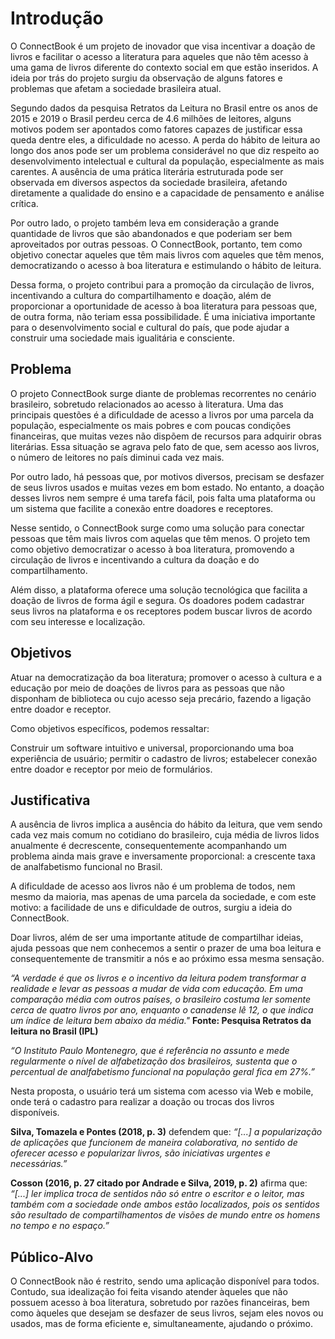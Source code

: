 # Introdução

O ConnectBook é um projeto de inovador que visa incentivar a doação de livros e facilitar o acesso a literatura para aqueles que não têm acesso à uma gama de livros diferente do contexto social em que estão inseridos. A ideia por trás do projeto surgiu da observação de alguns fatores e problemas que afetam a sociedade brasileira atual.

Segundo dados da pesquisa Retratos da Leitura no Brasil entre os anos de 2015 e 2019 o Brasil perdeu cerca de 4.6 milhões de leitores, alguns motivos podem ser apontados como fatores capazes de justificar essa queda dentre eles, a dificuldade no acesso. A perda do hábito de leitura ao longo dos anos pode ser um problema considerável no que diz respeito ao desenvolvimento intelectual e cultural da população, especialmente as mais carentes. A ausência de uma prática literária estruturada pode ser observada em diversos aspectos da sociedade brasileira, afetando diretamente a qualidade do ensino e a capacidade de pensamento e análise crítica.

Por outro lado, o projeto também leva em consideração a grande quantidade de livros que são abandonados e que poderiam ser bem aproveitados por outras pessoas. O ConnectBook, portanto, tem como objetivo conectar aqueles que têm mais livros com aqueles que têm menos, democratizando o acesso à boa literatura e estimulando o hábito de leitura.

Dessa forma, o projeto contribui para a promoção da circulação de livros, incentivando a cultura do compartilhamento e doação, além de proporcionar a oportunidade de acesso à boa literatura para pessoas que, de outra forma, não teriam essa possibilidade. É uma iniciativa importante para o desenvolvimento social e cultural do país, que pode ajudar a construir uma sociedade mais igualitária e consciente.

## Problema

O projeto ConnectBook surge diante de problemas recorrentes no cenário brasileiro, sobretudo relacionados ao acesso à literatura. Uma das principais questões é a dificuldade de acesso a livros por uma parcela da população, especialmente os mais pobres e com poucas condições financeiras, que muitas vezes não dispõem de recursos para adquirir obras literárias. Essa situação se agrava pelo fato de que, sem acesso aos livros, o número de leitores no país diminui cada vez mais.

Por outro lado, há pessoas que, por motivos diversos, precisam se desfazer de seus livros usados e muitas vezes em bom estado. No entanto, a doação desses livros nem sempre é uma tarefa fácil, pois falta uma plataforma ou um sistema que facilite a conexão entre doadores e receptores.

Nesse sentido, o ConnectBook surge como uma solução para conectar pessoas que têm mais livros com aquelas que têm menos. O projeto tem como objetivo democratizar o acesso à boa literatura, promovendo a circulação de livros e incentivando a cultura da doação e do compartilhamento.

Além disso, a plataforma oferece uma solução tecnológica que facilita a doação de livros de forma ágil e segura. Os doadores podem cadastrar seus livros na plataforma e os receptores podem buscar livros de acordo com seu interesse e localização.

## Objetivos

Atuar na democratização da boa literatura; promover o acesso à cultura e a educação por meio de doações de livros para as pessoas que não disponham de biblioteca ou cujo acesso seja precário, fazendo a ligação entre doador e receptor. 

Como objetivos específicos, podemos ressaltar:

Construir um software intuitivo e universal, proporcionando uma boa experiência de usuário; permitir o cadastro de livros; estabelecer conexão entre doador e receptor por meio de formulários.

## Justificativa

A ausência de livros implica a ausência do hábito da leitura, que vem sendo cada vez mais comum no cotidiano do brasileiro, cuja média de livros lidos anualmente é decrescente, consequentemente acompanhando um problema ainda mais grave e inversamente proporcional: a crescente taxa de analfabetismo funcional no Brasil. 

A dificuldade de acesso aos livros não é um problema de todos, nem mesmo da maioria, mas apenas de uma parcela da sociedade, e com este motivo: a facilidade de uns e dificuldade de outros, surgiu a ideia do ConnectBook.

Doar livros, além de ser uma importante atitude de compartilhar ideias, ajuda pessoas que nem conhecemos a sentir o prazer de uma boa leitura e consequentemente de transmitir a nós e ao próximo essa mesma sensação.

*“A verdade é que os livros e o incentivo da leitura podem transformar a realidade e levar as pessoas a mudar de vida com educação.
Em uma comparação média com outros países, o brasileiro costuma ler somente cerca de quatro livros por ano, enquanto o canadense lê 12, o que indica um índice de leitura bem abaixo da média."* **Fonte: Pesquisa Retratos da leitura no Brasil (IPL)**

*“O Instituto Paulo Montenegro, que é referência no assunto e mede regularmente o nível de alfabetização dos brasileiros, sustenta que o percentual de analfabetismo funcional na população geral fica em 27%.”*

Nesta proposta, o usuário terá um sistema com acesso via Web e mobile, onde terá o cadastro para  realizar a doação ou trocas dos livros disponíveis. 

**Silva, Tomazela e Pontes (2018, p. 3)** defendem que: *“[...] a popularização de aplicações que funcionem de maneira colaborativa, no sentido de oferecer acesso e popularizar livros, são iniciativas urgentes e necessárias.”*

**Cosson (2016, p. 27 citado por Andrade e Silva, 2019, p. 2)** afirma que: *“[...] ler implica troca de sentidos não só entre o escritor e o leitor, mas também com a sociedade onde ambos estão localizados, pois os sentidos são resultado de compartilhamentos de visões de mundo entre os homens no tempo e no espaço.”*

## Público-Alvo

O ConnectBook não é restrito, sendo uma aplicação disponível para todos. Contudo, sua idealização foi feita visando atender àqueles que não possuem acesso à boa literatura, sobretudo por razões financeiras, bem como àqueles que desejam se desfazer de seus livros, sejam eles novos ou usados, mas de forma eficiente e, simultaneamente, ajudando o próximo.
